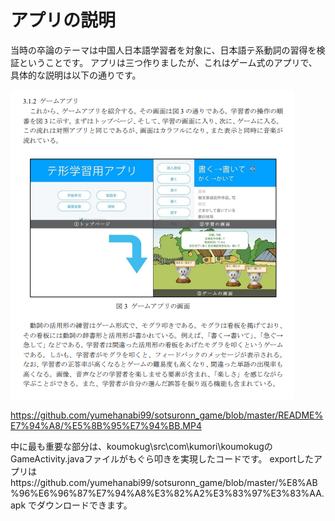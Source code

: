 アプリの説明
====================
当時の卒論のテーマは中国人日本語学習者を対象に、日本語テ系動詞の習得を検証ということです。
アプリは三つ作りましたが、これはゲーム式のアプリで、具体的な説明は以下の通りです。

![image](https://github.com/yumehanabi99/sotsuronn_game/blob/master/README%E7%94%A8/%E3%82%A2%E3%83%97%E3%83%AA%E8%AA%AC%E6%98%8E%E7%94%A8.PNG)

https://github.com/yumehanabi99/sotsuronn_game/blob/master/README%E7%94%A8/%E5%8B%95%E7%94%BB.MP4

中に最も重要な部分は、koumokug\src\com\kumori\koumokugのGameActivity.javaファイルがもぐら叩きを実現したコードです。
exportしたアプリはhttps://github.com/yumehanabi99/sotsuronn_game/blob/master/%E8%AB%96%E6%96%87%E7%94%A8%E3%82%A2%E3%83%97%E3%83%AA.apk
でダウンロードできます。
